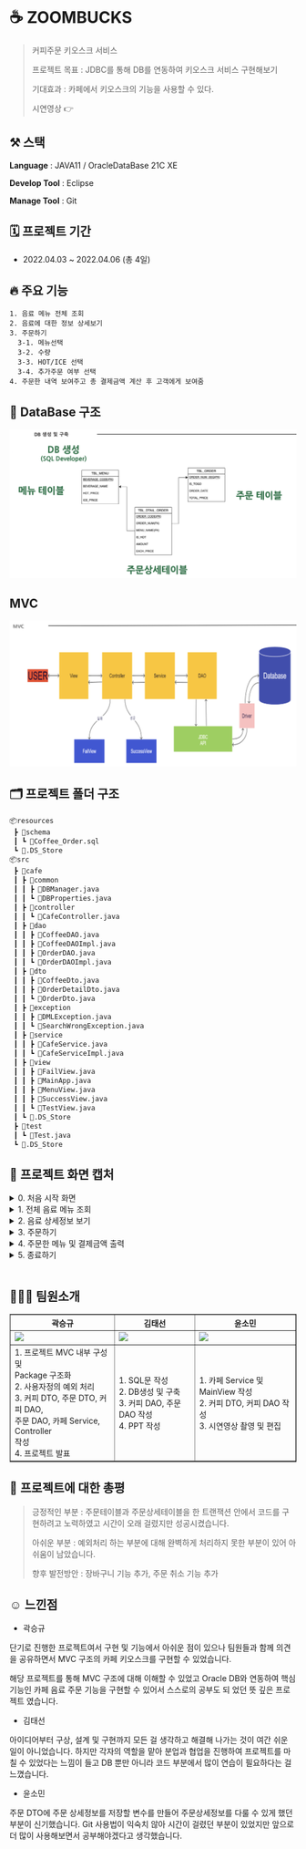 # ☕️ ZOOMBUCKS

> 커피주문 키오스크 서비스
> 
> 프로젝트 목표 : JDBC를 통해 DB를 연동하여 키오스크 서비스 구현해보기
> 
> 기대효과 : 카페에서 키오스크의 기능을 사용할 수 있다.
> 
> 시연영상 👉

## ⚒️ 스택
**Language** : JAVA11 / OracleDataBase 21C XE

**Develop Tool** : Eclipse

**Manage Tool** : Git

## 🗓️ 프로젝트 기간
- 2022.04.03 ~ 2022.04.06 (총 4일)

## 🔥 주요 기능
```
1. 음료 메뉴 전체 조회
2. 음료에 대한 정보 상세보기
3. 주문하기
  3-1. 메뉴선택
  3-2. 수량 
  3-3. HOT/ICE 선택
  3-4. 추가주문 여부 선택
4. 주문한 내역 보여주고 총 결제금액 계산 후 고객에게 보여줌 
```

## 💾 DataBase 구조
![DB](README.assets/DB.png)

## MVC
![MVC](README.assets/MVC.png)

## 🗂️ 프로젝트 폴더 구조
```
📦resources
 ┣ 📂schema
 ┃ ┗ 📜Coffee_Order.sql
 ┗ 📜.DS_Store
📦src
 ┣ 📂cafe
 ┃ ┣ 📂common
 ┃ ┃ ┣ 📜DBManager.java
 ┃ ┃ ┗ 📜DBProperties.java
 ┃ ┣ 📂controller
 ┃ ┃ ┗ 📜CafeController.java
 ┃ ┣ 📂dao
 ┃ ┃ ┣ 📜CoffeeDAO.java
 ┃ ┃ ┣ 📜CoffeeDAOImpl.java
 ┃ ┃ ┣ 📜OrderDAO.java
 ┃ ┃ ┗ 📜OrderDAOImpl.java
 ┃ ┣ 📂dto
 ┃ ┃ ┣ 📜CoffeeDto.java
 ┃ ┃ ┣ 📜OrderDetailDto.java
 ┃ ┃ ┗ 📜OrderDto.java
 ┃ ┣ 📂exception
 ┃ ┃ ┣ 📜DMLException.java
 ┃ ┃ ┗ 📜SearchWrongException.java
 ┃ ┣ 📂service
 ┃ ┃ ┣ 📜CafeService.java
 ┃ ┃ ┗ 📜CafeServiceImpl.java
 ┃ ┣ 📂view
 ┃ ┃ ┣ 📜FailView.java
 ┃ ┃ ┣ 📜MainApp.java
 ┃ ┃ ┣ 📜MenuView.java
 ┃ ┃ ┣ 📜SuccessView.java
 ┃ ┃ ┗ 📜TestView.java
 ┃ ┗ 📜.DS_Store
 ┣ 📂test
 ┃ ┗ 📜Test.java
 ┗ 📜.DS_Store
 ```
 ## 📸 프로젝트 화면 캡처
 <details>
  <summary>0. 처음 시작 화면 </summary>
  <img width="765" alt="capture01" src="https://user-images.githubusercontent.com/62579544/235347510-e622d7c0-b47e-4eb3-9b56-dc76c77a684c.png">
 </details>
 
<details>
  <summary>1. 전체 음료 메뉴 조회 </summary>
 <img width="763" alt="capture02" src="https://user-images.githubusercontent.com/62579544/235347809-09718e6e-30fb-4192-85d5-099ab4141352.png">
</details>
 
<details>
  <summary>2. 음료 상세정보 보기 </summary>
 <img width="763" alt="capture03" src="https://user-images.githubusercontent.com/62579544/235347865-c2b6ef32-4110-4d60-a34a-2754b25245b6.png">
</details>

<details>
  <summary>3. 주문하기 </summary>
 <img width="755" alt="capture04" src="https://user-images.githubusercontent.com/62579544/235347880-dd8aacd3-74c6-47e4-b537-2c072233f6b9.png">
</details>

<details>
  <summary>4. 주문한 메뉴 및 결제금액 출력</summary>
 <img width="391" alt="capture05" src="https://user-images.githubusercontent.com/62579544/235453413-64c4fa19-f0c3-4227-a8aa-a25bbac3e360.png">
</details>

<details>
  <summary>5. 종료하기 </summary>
 <img width="765" alt="capture06" src="https://user-images.githubusercontent.com/62579544/235453453-26edcbdc-587e-4959-ab5c-ffd2af7cfe9c.png">
</details>

<br/>

## 👨‍👧‍👦 팀원소개
<table border="1">
	<th>곽승규</th>
	<th>김태선</th>
  <th>윤소민</th>
	<tr>
	    <td><img src="https://avatars.githubusercontent.com/u/62579544?v=4" width="200"/></td>
	    <td><img src="https://avatars.githubusercontent.com/u/127369505?v=4" width="200"/></td>
      <td><img src="https://avatars.githubusercontent.com/u/55522263?v=4" width="200"/></td>  
	</tr>
	<tr>
	    <td>
        1. 프로젝트 MVC 내부 구성 및 <br/> Package 구조화 <br/>
    	2. 사용자정의 예외 처리 <br/>
        3. 커피 DTO, 주문 DTO, 커피 DAO,<br/> 주문 DAO, 카페 Service, Controller <br/> 작성 <br/>
	4. 프로젝트 발표
      </td>
	    <td>
        1. SQL문 작성<br/>
        2. DB생성 및 구축<br/>
	3. 커피 DAO, 주문 DAO 작성<br/>	    
        4. PPT 작성
      </td>
      <td>
       1. 카페 Service 및 MainView 작성<br/>
       2. 커피 DTO, 커피 DAO 작성 <br/> 
       3. 시연영상 촬영 및 편집
      </td>
	</tr>
</table>

## 🚀 프로젝트에 대한 총평

> 긍정적인 부분 : 주문테이블과 주문상세테이블을 한 트랜잭션 안에서 코드를 구현하려고 노력하였고 시간이 오래 걸렸지만 성공시켰습니다.
> 
> 아쉬운 부분 : 예외처리 하는 부분에 대해 완벽하게 처리하지 못한 부분이 있어 아쉬움이 남았습니다.
> 
> 향후 발전방안 : 장바구니 기능 추가, 주문 취소 기능 추가


## ☺️ 느낀점

- 곽승규

 단기로 진행한 프로젝트여서 구현 및 기능에서 아쉬운 점이 있으나 팀원들과 함께 의견을 공유하면서 MVC 구조의 카페 키오스크를 구현할 수 있었습니다.
 
 해당 프로젝트를 통해 MVC 구조에 대해 이해할 수 있었고 Oracle DB와 연동하여 핵심 기능인 카페 음료 주문 기능을 구현할 수 있어서 스스로의 공부도 되
 었던 뜻 깊은 프로젝트 였습니다.
 
- 김태선

 아이디어부터 구상, 설계 및 구현까지 모든 걸 생각하고 해결해 나가는 것이 여간 쉬운 일이 아니었습니다. 하지만 각자의 역할을 맡아 분업과 협업을 진행하여 프로젝트를 마칠 수 있었다는 느낌이 들고 DB 뿐만 아니라 코드 부분에서 많이 연습이 필요하다는 걸 느꼈습니다.
 
- 윤소민

 주문 DTO에 주문 상세정보를 저장할 변수를 만들어 주문상세정보를 다룰 수 있게 했던 부분이 신기했습니다. Git 사용법이 익숙치 않아 시간이 걸렸던 부분이 있었지만 앞으로 더 많이 사용해보면서 공부해야겠다고 생각했습니다.
